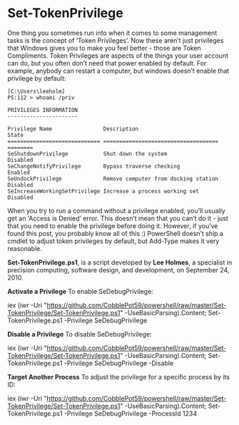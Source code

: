 # Set-TokenPrivilege

One thing you sometimes run into when it comes to some management tasks is the concept of ‘Token Privileges’. Now these aren’t just privileges that Windows gives you to make you feel better - those are Token Compliments. Token Privileges are aspects of the things your user account can do, but you often don’t need that power enabled by default. For example, anybody can restart a computer, but windows doesn’t enable that privilege by default:

```
[C:\Users\leeholm]
PS:112 > whoami /priv

PRIVILEGES INFORMATION
----------------------

Privilege Name                Description                          State
============================= ==================================== ========
SeShutdownPrivilege           Shut down the system                 Disabled
SeChangeNotifyPrivilege       Bypass traverse checking             Enabled
SeUndockPrivilege             Remove computer from docking station Disabled
SeIncreaseWorkingSetPrivilege Increase a process working set       Disabled
```

When you try to run a command without a privilege enabled, you’ll usually get an ‘Access is Denied’ error. This doesn’t mean that you can’t do it -  just that you need to enable the privilege before doing it. However, if you’ve found this post, you probably know all of this :) PowerShell doesn’t ship a cmdlet to adjust token privileges by default, but Add-Type makes it very reasonable.

**Set-TokenPrivilege.ps1**, is a script developed by **Lee Holmes**, a specialist in precision computing, software design, and development, on September 24, 2010.

**Activate a Privilege**
To enable SeDebugPrivilege:

iex (iwr -Uri "https://github.com/CobblePot59/powershell/raw/master/Set-TokenPrivilege/Set-TokenPrivilege.ps1" -UseBasicParsing).Content; Set-TokenPrivilege.ps1 -Privilege SeDebugPrivilege

**Disable a Privilege**
To disable SeDebugPrivilege:

iex (iwr -Uri "https://github.com/CobblePot59/powershell/raw/master/Set-TokenPrivilege/Set-TokenPrivilege.ps1" -UseBasicParsing).Content; Set-TokenPrivilege.ps1 -Privilege SeDebugPrivilege -Disable

**Target Another Process**
To adjust the privilege for a specific process by its ID:

iex (iwr -Uri "https://github.com/CobblePot59/powershell/raw/master/Set-TokenPrivilege/Set-TokenPrivilege.ps1" -UseBasicParsing).Content; Set-TokenPrivilege.ps1 -Privilege SeDebugPrivilege -ProcessId 1234